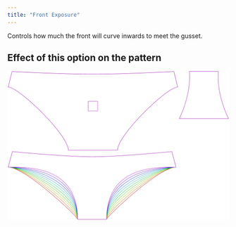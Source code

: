 ```yaml
---
title: "Front Exposure"
---
```


Controls how much the front will curve inwards to meet the gusset.

## Effect of this option on the pattern

![This image shows the effect of this option by superimposing several variants that have a different value for this option](unice_tapertogusset_sample.svg "Effect of this option on the pattern")
